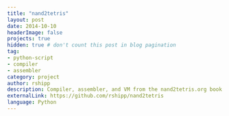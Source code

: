 ```yaml
---
title: "nand2tetris"
layout: post
date: 2014-10-10
headerImage: false
projects: true
hidden: true # don't count this post in blog pagination
tag:
- python-script
- compiler
- assembler
category: project
author: rshipp
description: Compiler, assembler, and VM from the nand2tetris.org book.
externalLink: https://github.com/rshipp/nand2tetris
language: Python
---
```

